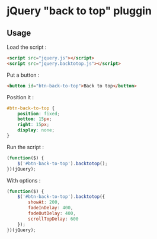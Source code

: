 jQuery "back to top" pluggin
============================

Usage
-----

Load the script :

```html
<script src="jquery.js"></script>
<script src="jquery.backtotop.js"></script>
```

Put a button :

```html
<button id="btn-back-to-top">Back to top</button>
```

Position it :

```css
#btn-back-to-top {
    position: fixed;
    bottom: 15px;
    right: 15px;
    display: none;
}
```

Run the script :

```javascript
(function($) {
    $('#btn-back-to-top').backtotop();
})(jQuery);
```

With options :

```javascript
(function($) {
    $('#btn-back-to-top').backtotop({
        showAt: 200,
        fadeInDelay: 400,
        fadeOutDelay: 400,
        scrollTopDelay: 600
    });
})(jQuery);
```
